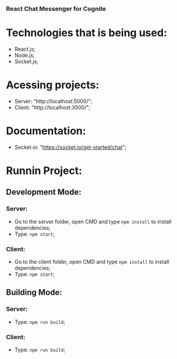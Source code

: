 ### React Chat Messenger for Cognite
 
# Technologies that is being used:
- React.js;
- Node.js;
- Socket.js;

# Acessing projects:
- Server: "http://localhost:5000/";
- Client: "http://localhost:3000/";

# Documentation:
- Socket.io: "https://socket.io/get-started/chat";

# Runnin Project:
## Development Mode:
### Server:
- Go to the server folder, open CMD and type `npm install` to install dependencies;
- Type: `npm start`;

### Client:
- Go to the client folder, open CMD and type `npm install` to install dependencies;
- Type: `npm start`;

## Building Mode:
### Server:
- Type: `npm run build`;

### Client:
- Type: `npm run build`;
